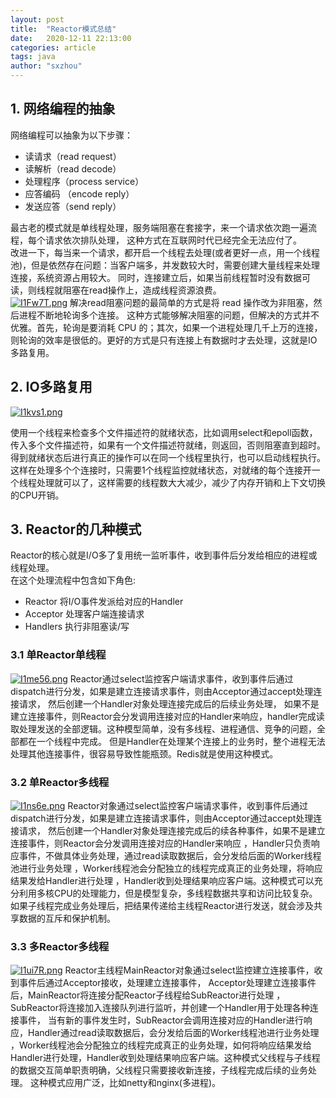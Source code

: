 ```yaml
---
layout: post
title:  "Reactor模式总结"
date:   2020-12-11 22:13:00
categories: article
tags: java
author: "sxzhou"
---   
```


## 1. 网络编程的抽象
网络编程可以抽象为以下步骤：  
* 读请求（read request）
* 读解析（read decode）
* 处理程序（process service）
* 应答编码 （encode reply）
* 发送应答（send reply）

最古老的模式就是单线程处理，服务端阻塞在套接字，来一个请求依次跑一遍流程，每个请求依次排队处理，
这种方式在互联网时代已经完全无法应付了。  
改进一下，每当来一个请求，都开启一个线程去处理(或者更好一点，用一个线程池)，但是依然存在问题：当客户端多，并发数较大时，需要创建大量线程来处理连接，系统资源占用较大。
同时，连接建立后，如果当前线程暂时没有数据可读，则线程就阻塞在read操作上，造成线程资源浪费。  
[![I1Fw7T.png](https://z3.ax1x.com/2021/11/07/I1Fw7T.png)](https://imgtu.com/i/I1Fw7T)
解决read阻塞问题的最简单的方式是将 read 操作改为非阻塞，然后进程不断地轮询多个连接。
这种方式能够解决阻塞的问题，但解决的方式并不优雅。首先，轮询是要消耗 CPU 的；其次，如果一个进程处理几千上万的连接，则轮询的效率是很低的。更好的方式是只有连接上有数据时才去处理，这就是IO多路复用。  

## 2. IO多路复用

[![I1kvs1.png](https://z3.ax1x.com/2021/11/07/I1kvs1.png)](https://imgtu.com/i/I1kvs1)

使用一个线程来检查多个文件描述符的就绪状态，比如调用select和epoll函数，传入多个文件描述符，如果有一个文件描述符就绪，则返回，否则阻塞直到超时。得到就绪状态后进行真正的操作可以在同一个线程里执行，也可以启动线程执行。  
这样在处理多个个连接时，只需要1个线程监控就绪状态，对就绪的每个连接开一个线程处理就可以了，这样需要的线程数大大减少，减少了内存开销和上下文切换的CPU开销。

## 3. Reactor的几种模式
Reactor的核心就是I/O多了复用统一监听事件，收到事件后分发给相应的进程或线程处理。  
在这个处理流程中包含如下角色:
* Reactor 将I/O事件发派给对应的Handler
* Acceptor 处理客户端连接请求
* Handlers 执行非阻塞读/写

### 3.1 单Reactor单线程
[![I1me56.png](https://z3.ax1x.com/2021/11/07/I1me56.png)](https://imgtu.com/i/I1me56)
Reactor通过select监控客户端请求事件，收到事件后通过dispatch进行分发，如果是建立连接请求事件，则由Acceptor通过accept处理连接请求，
然后创建一个Handler对象处理连接完成后的后续业务处理，
如果不是建立连接事件，则Reactor会分发调用连接对应的Handler来响应，handler完成读取处理发送的全部逻辑。这种模型简单，没有多线程、进程通信、竞争的问题，全部都在一个线程中完成。
但是Handler在处理某个连接上的业务时，整个进程无法处理其他连接事件，很容易导致性能瓶颈。Redis就是使用这种模式。

### 3.2 单Reactor多线程
[![I1ns6e.png](https://z3.ax1x.com/2021/11/07/I1ns6e.png)](https://imgtu.com/i/I1ns6e)
Reactor对象通过select监控客户端请求事件，收到事件后通过dispatch进行分发，如果是建立连接请求事件，则由Acceptor通过accept处理连接请求，
然后创建一个Handler对象处理连接完成后的续各种事件，如果不是建立连接事件，则Reactor会分发调用连接对应的Handler来响应
，Handler只负责响应事件，不做具体业务处理，通过read读取数据后，会分发给后面的Worker线程池进行业务处理
，Worker线程池会分配独立的线程完成真正的业务处理，将响应结果发给Handler进行处理
，Handler收到处理结果响应客户端。这种模式可以充分利用多核CPU的处理能力，但是模型复杂，多线程数据共享和访问比较复杂。如果子线程完成业务处理后，把结果传递给主线程Reactor进行发送，就会涉及共享数据的互斥和保护机制。
                                                

### 3.3 多Reactor多线程
[![I1ui7R.png](https://z3.ax1x.com/2021/11/07/I1ui7R.png)](https://imgtu.com/i/I1ui7R)
Reactor主线程MainReactor对象通过select监控建立连接事件，收到事件后通过Acceptor接收，处理建立连接事件，
Acceptor处理建立连接事件后，MainReactor将连接分配Reactor子线程给SubReactor进行处理
，SubReactor将连接加入连接队列进行监听，并创建一个Handler用于处理各种连接事件，
当有新的事件发生时，SubReactor会调用连接对应的Handler进行响应，Handler通过read读取数据后，会分发给后面的Worker线程池进行业务处理
，Worker线程池会分配独立的线程完成真正的业务处理，如何将响应结果发给Handler进行处理，Handler收到处理结果响应客户端。这种模式父线程与子线程的数据交互简单职责明确，父线程只需要接收新连接，子线程完成后续的业务处理。
这种模式应用广泛，比如netty和nginx(多进程)。

